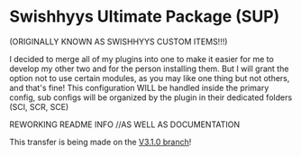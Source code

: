 # Swishhyys Ultimate Package (SUP)
(ORIGINALLY KNOWN AS SWISHHYYS CUSTOM ITEMS!!!)


I decided to merge all of my plugins into one to make it easier for me to develop my other two and for the person installing them. But I will grant the option not to use certain modules, as you may like one thing but not others, and that's fine!
This configuration WILL be handled inside the primary config, sub configs will be organized by the plugin in their dedicated folders (SCI, SCR, SCE)


REWORKING README INFO //AS WELL AS DOCUMENTATION

This transfer is being made on the [V3.1.0 branch](https://github.com/Swishhyy/SUP/tree/V3.1.0)!
